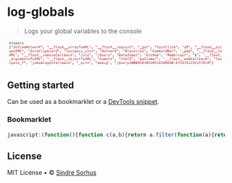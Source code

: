 # log-globals

> Logs your global variables to the console

![screenshot](screenshot.png)


## Getting started

Can be used as a bookmarklet or a [DevTools snippet](https://github.com/bgrins/devtools-snippets#to-enable-devtools-snippets-in-chrome).


### Bookmarklet

```js
javascript:(function(){function c(a,b){return a.filter(function(a){return-1===b.indexOf(a)})}var b=Object.getOwnPropertyNames(window),d=Object.getOwnPropertyNames(function(){var a=document.createElement("iframe");a.style.display="none";document.body.appendChild(a);var b=a.contentWindow;document.body.removeChild(a);return b}()),b=c(c(b,d),["alert"]);console.log("Globals",b)})()
```


## License

MIT License • © [Sindre Sorhus](http://sindresorhus.com)

